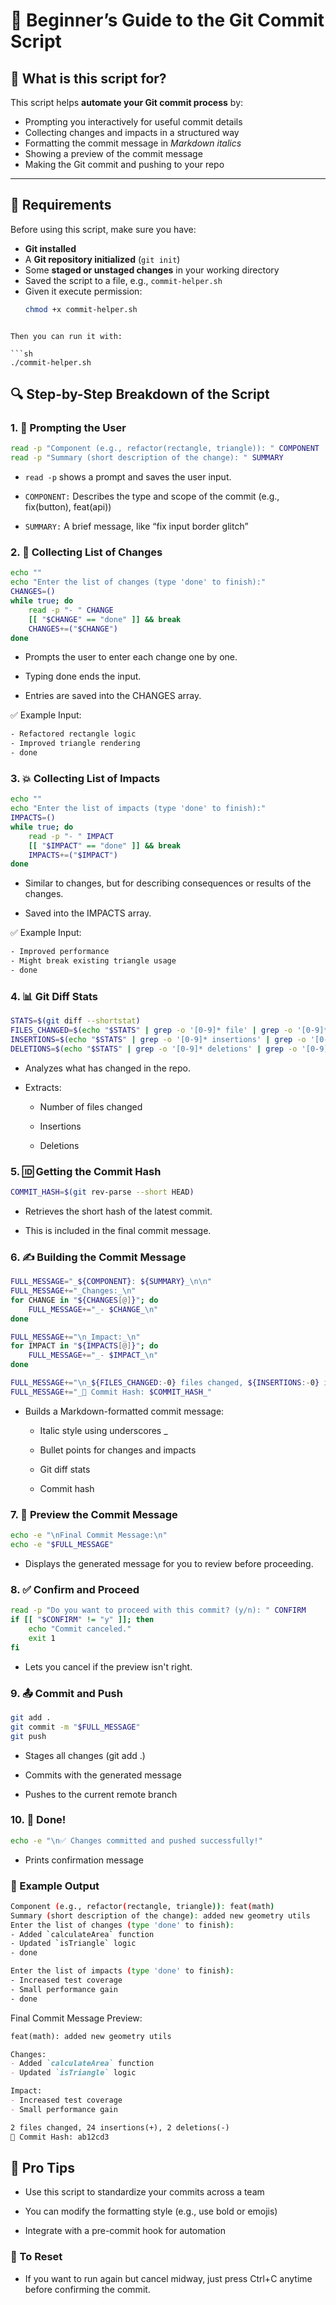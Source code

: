 # 🧾 Beginner’s Guide to the Git Commit Script

## 📌 What is this script for?

This script helps **automate your Git commit process** by:
- Prompting you interactively for useful commit details
- Collecting changes and impacts in a structured way
- Formatting the commit message in *Markdown italics*
- Showing a preview of the commit message
- Making the Git commit and pushing to your repo

---

## 🧰 Requirements

Before using this script, make sure you have:

- **Git installed**
- A **Git repository initialized** (`git init`)
- Some **staged or unstaged changes** in your working directory
- Saved the script to a file, e.g., `commit-helper.sh`
- Given it execute permission:
  ```bash
  chmod +x commit-helper.sh
```

Then you can run it with:

```sh
./commit-helper.sh
```

## 🔍 Step-by-Step Breakdown of the Script

### 1. 👋 Prompting the User

```sh
read -p "Component (e.g., refactor(rectangle, triangle)): " COMPONENT
read -p "Summary (short description of the change): " SUMMARY
```



- `read -p` shows a prompt and saves the user input.

-  `COMPONENT:` Describes the type and scope of the commit (e.g., fix(button), feat(api))

- `SUMMARY:` A brief message, like “fix input border glitch”

### 2. 📝 Collecting List of Changes

```sh
echo ""
echo "Enter the list of changes (type 'done' to finish):"
CHANGES=()
while true; do
    read -p "- " CHANGE
    [[ "$CHANGE" == "done" ]] && break
    CHANGES+=("$CHANGE")
done
```

- Prompts the user to enter each change one by one.

- Typing done ends the input.

- Entries are saved into the CHANGES array.

✅ Example Input:

```sh
- Refactored rectangle logic
- Improved triangle rendering
- done
```

### 3. 💥 Collecting List of Impacts

```sh
echo ""
echo "Enter the list of impacts (type 'done' to finish):"
IMPACTS=()
while true; do
    read -p "- " IMPACT
    [[ "$IMPACT" == "done" ]] && break
    IMPACTS+=("$IMPACT")
done
```

- Similar to changes, but for describing consequences or results of the changes.

- Saved into the IMPACTS array.

✅ Example Input:

```sh
- Improved performance
- Might break existing triangle usage
- done
```

### 4. 📊 Git Diff Stats

```sh
STATS=$(git diff --shortstat)
FILES_CHANGED=$(echo "$STATS" | grep -o '[0-9]* file' | grep -o '[0-9]*')
INSERTIONS=$(echo "$STATS" | grep -o '[0-9]* insertions' | grep -o '[0-9]*')
DELETIONS=$(echo "$STATS" | grep -o '[0-9]* deletions' | grep -o '[0-9]*')
```

- Analyzes what has changed in the repo.

- Extracts:

   - Number of files changed

   - Insertions

   - Deletions

### 5. 🆔 Getting the Commit Hash

```sh
COMMIT_HASH=$(git rev-parse --short HEAD)
```

- Retrieves the short hash of the latest commit.

- This is included in the final commit message.


### 6. ✍️ Building the Commit Message

```sh
FULL_MESSAGE="_${COMPONENT}: ${SUMMARY}_\n\n"
FULL_MESSAGE+="_Changes:_\n"
for CHANGE in "${CHANGES[@]}"; do
    FULL_MESSAGE+="_- $CHANGE_\n"
done

FULL_MESSAGE+="\n_Impact:_\n"
for IMPACT in "${IMPACTS[@]}"; do
    FULL_MESSAGE+="_- $IMPACT_\n"
done

FULL_MESSAGE+="\n_${FILES_CHANGED:-0} files changed, ${INSERTIONS:-0} insertions(+), ${DELETIONS:-0} deletions(-)_\n"
FULL_MESSAGE+="_🔗 Commit Hash: $COMMIT_HASH_"
```

- Builds a Markdown-formatted commit message:

  - Italic style using underscores _

  - Bullet points for changes and impacts

  - Git diff stats

  - Commit hash

### 7. 👀 Preview the Commit Message

```sh
echo -e "\nFinal Commit Message:\n"
echo -e "$FULL_MESSAGE"
```

- Displays the generated message for you to review before proceeding.

### 8. ✅ Confirm and Proceed


```sh
read -p "Do you want to proceed with this commit? (y/n): " CONFIRM
if [[ "$CONFIRM" != "y" ]]; then
    echo "Commit canceled."
    exit 1
fi
```

- Lets you cancel if the preview isn't right.

### 9. 📤 Commit and Push

```sh
git add .
git commit -m "$FULL_MESSAGE"
git push
```



- Stages all changes (git add .)

- Commits with the generated message

- Pushes to the current remote branch

### 10. 🥳 Done!

```sh
echo -e "\n✅ Changes committed and pushed successfully!"
```

- Prints confirmation message

### 🚀 Example Output

```sh
Component (e.g., refactor(rectangle, triangle)): feat(math)
Summary (short description of the change): added new geometry utils
Enter the list of changes (type 'done' to finish):
- Added `calculateArea` function
- Updated `isTriangle` logic
- done

Enter the list of impacts (type 'done' to finish):
- Increased test coverage
- Small performance gain
- done
```

Final Commit Message Preview:

```markdown
feat(math): added new geometry utils

Changes:
- Added `calculateArea` function
- Updated `isTriangle` logic

Impact:
- Increased test coverage
- Small performance gain

2 files changed, 24 insertions(+), 2 deletions(-)
🔗 Commit Hash: ab12cd3
```

## 🧠 Pro Tips

- Use this script to standardize your commits across a team

- You can modify the formatting style (e.g., use bold or emojis)

- Integrate with a pre-commit hook for automation


### 🧼 To Reset

- If you want to run again but cancel midway, just press Ctrl+C anytime before confirming the commit.

